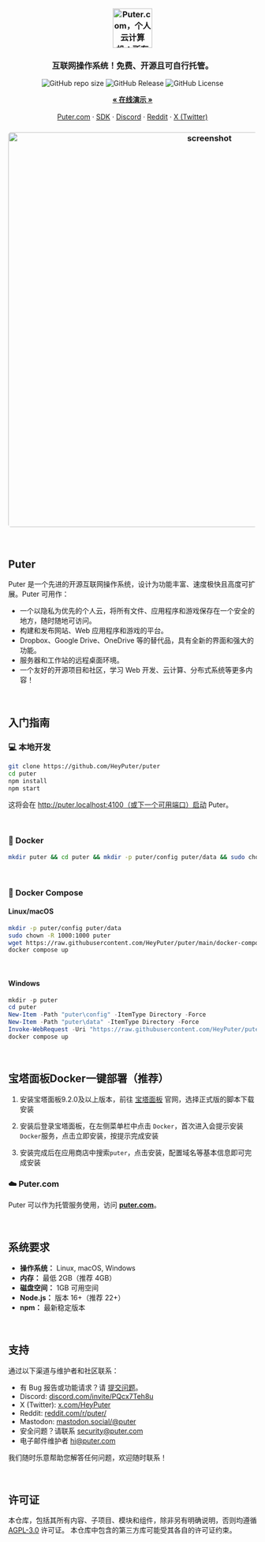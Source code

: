 
<h3 align="center"><img width="80" alt="Puter.com，个人云计算机：所有文件、应用程序和游戏在一个地方，随时随地可访问。" src="https://assets.puter.site/puter-logo.png"></h3>

<h3 align="center">互联网操作系统！免费、开源且可自行托管。</h3>

<p align="center">
    <img alt="GitHub repo size" src="https://img.shields.io/github/repo-size/HeyPuter/puter"> <img alt="GitHub Release" src="https://img.shields.io/github/v/release/HeyPuter/puter?label=latest%20version"> <img alt="GitHub License" src="https://img.shields.io/github/license/HeyPuter/puter">
</p>

<p align="center">
    <a href="https://puter.com/"><strong>« 在线演示 »</strong></a>
    <br />
    <br />
    <a href="https://puter.com">Puter.com</a>
    ·
    <a href="https://docs.puter.com" target="_blank">SDK</a>
    ·
    <a href="https://discord.com/invite/PQcx7Teh8u">Discord</a>
    ·
    <a href="https://reddit.com/r/puter">Reddit</a>
    ·
    <a href="https://twitter.com/HeyPuter">X (Twitter)</a>
</p>

<h3 align="center"><img width="800" style="border-radius:5px;" alt="screenshot" src="https://assets.puter.site/puter.com-screenshot-3.webp"></h3>

<br/>

## Puter

Puter 是一个先进的开源互联网操作系统，设计为功能丰富、速度极快且高度可扩展。Puter 可用作：

- 一个以隐私为优先的个人云，将所有文件、应用程序和游戏保存在一个安全的地方，随时随地可访问。
- 构建和发布网站、Web 应用程序和游戏的平台。
- Dropbox、Google Drive、OneDrive 等的替代品，具有全新的界面和强大的功能。
- 服务器和工作站的远程桌面环境。
- 一个友好的开源项目和社区，学习 Web 开发、云计算、分布式系统等更多内容！

<br/>

## 入门指南


### 💻 本地开发

```bash
git clone https://github.com/HeyPuter/puter
cd puter
npm install
npm start
```

这将会在 http://puter.localhost:4100（或下一个可用端口）启动 Puter。

<br/>

### 🐳 Docker


```bash
mkdir puter && cd puter && mkdir -p puter/config puter/data && sudo chown -R 1000:1000 puter && docker run --rm -p 4100:4100 -v `pwd`/puter/config:/etc/puter -v `pwd`/puter/data:/var/puter  ghcr.io/heyputer/puter
```

<br/>


### 🐙 Docker Compose


#### Linux/macOS
```bash
mkdir -p puter/config puter/data
sudo chown -R 1000:1000 puter
wget https://raw.githubusercontent.com/HeyPuter/puter/main/docker-compose.yml
docker compose up
```
<br/>

#### Windows


```powershell
mkdir -p puter
cd puter
New-Item -Path "puter\config" -ItemType Directory -Force
New-Item -Path "puter\data" -ItemType Directory -Force
Invoke-WebRequest -Uri "https://raw.githubusercontent.com/HeyPuter/puter/main/docker-compose.yml" -OutFile "docker-compose.yml"
docker compose up
```
<br/>

## 宝塔面板Docker一键部署（推荐）

1. 安装宝塔面板9.2.0及以上版本，前往 [宝塔面板](https://www.bt.cn/new/download.html?r=dk_puter) 官网，选择正式版的脚本下载安装

2. 安装后登录宝塔面板，在左侧菜单栏中点击 `Docker`，首次进入会提示安装`Docker`服务，点击立即安装，按提示完成安装

3. 安装完成后在应用商店中搜索`puter`，点击安装，配置域名等基本信息即可完成安装
   

### ☁️ Puter.com

Puter 可以作为托管服务使用，访问 [**puter.com**](https://puter.com)。

<br/>

## 系统要求

- **操作系统：** Linux, macOS, Windows
- **内存：** 最低 2GB（推荐 4GB）
- **磁盘空间：** 1GB 可用空间
- **Node.js：** 版本 16+（推荐 22+）
- **npm：** 最新稳定版本

<br/>

## 支持

通过以下渠道与维护者和社区联系：

- 有 Bug 报告或功能请求？请 [提交问题](https://github.com/HeyPuter/puter/issues/new/choose)。
- Discord: [discord.com/invite/PQcx7Teh8u](https://discord.com/invite/PQcx7Teh8u)
- X (Twitter): [x.com/HeyPuter](https://x.com/HeyPuter)
- Reddit: [reddit.com/r/puter/](https://www.reddit.com/r/puter/)
- Mastodon: [mastodon.social/@puter](https://mastodon.social/@puter)
- 安全问题？请联系 [security@puter.com](mailto:security@puter.com)
- 电子邮件维护者 [hi@puter.com](mailto:hi@puter.com)

我们随时乐意帮助您解答任何问题，欢迎随时联系！

<br/>


## 许可证

本仓库，包括其所有内容、子项目、模块和组件，除非另有明确说明，否则均遵循 [AGPL-3.0](https://github.com/HeyPuter/puter/blob/main/LICENSE.txt) 许可证。 本仓库中包含的第三方库可能受其各自的许可证约束。

<br/>
